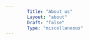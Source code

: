 ```yaml
---
        Title: "About us"
        Layout: "about"
        Draft: "false"
        Type: "miscellaneous"
---
```


